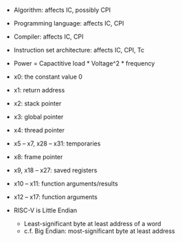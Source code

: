 
- Algorithm: affects IC, possibly CPI
- Programming language: affects IC, CPI
- Compiler: affects IC, CPI
- Instruction set architecture: affects IC, CPI, Tc

- Power = Capactitive load * Voltage^2 * frequency


- x0: the constant value 0
- x1: return address
- x2: stack pointer
- x3: global pointer
- x4: thread pointer
- x5 – x7, x28 – x31: temporaries
- x8: frame pointer
- x9, x18 – x27: saved registers
- x10 – x11: function arguments/results
- x12 – x17: function arguments

- RISC-V is Little Endian
   - Least-significant byte at least address of a word
   - c.f. Big Endian: most-significant byte at least address

























